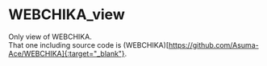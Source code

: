 # WEBCHIKA_view
Only view of WEBCHIKA.  
That one including source code is (WEBCHIKA)[https://github.com/Asuma-Ace/WEBCHIKA]{:target="_blank"}.
